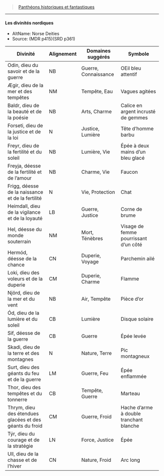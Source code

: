 ﻿---
!GenericItem
Id: pantheons_hd.md#les-divinités-nordiques
ParentLink: pantheons_hd.md#panthéons-historiques-et-fantastiques
Name: Les divinités nordiques
ParentName: Panthéons historiques et fantastiques
NameLevel: 4
AltName: Norse Deities
Source: (MDR p415)(SRD p361)
Attributes:
  Name: Les divinités nordiques
  Markdown: >+
    #### <!--Name-->Les divinités nordiques<!--/Name-->


    - AltName: <!--AltName-->Norse Deities<!--/AltName-->

    - Source: <!--Source-->(MDR p415)(SRD p361)<!--/Source-->


    |Divinité|Alignement|Domaines suggérés|Symbole|

    |---|---|---|---|

    |Odin, dieu du savoir et de la guerre|NB|Guerre, Connaissance|OEil bleu attentif|

    |Ægir, dieu de la mer et des tempêtes|NM|Tempête, Eau|Vagues agitées|

    |Baldr, dieu de la beauté et de la poésie|NB|Arts, Charme|Calice en argent incrusté de gemmes|

    |Forseti, dieu de la justice et de la loi|N|Justice, Lumière|Tête d’homme barbu|

    |Freyr, dieu de la fertilité et du soleil|NB|Lumière, Vie|Épée à deux mains d’un bleu glacé|

    |Freyja, déesse de la fertilité et de l’amour|NB|Charme, Vie|Faucon|

    |Frigg, déesse de la naissance et de la fertilité|N|Vie, Protection|Chat|

    |Heimdall, dieu de la vigilance et de la loyauté|LB|Guerre, Justice|Corne de brume|

    |Hel, déesse du monde souterrain|NM|Mort, Ténèbres|Visage de femme pourrissant d’un côté|

    |Hermód, déesse de la chance|CN|Duperie, Voyage|Parchemin ailé|

    |Loki, dieu des voleurs et de la duperie|CM|Duperie, Charme|Flamme|

    |Njörd, dieu de la mer et du vent|NB|Air, Tempête|Pièce d’or|

    |Ód, dieu de la lumière et du soleil|CB|Lumière|Disque solaire|

    |Sif, déesse de la guerre|CB|Guerre|Épée levée|

    |Skadi, dieu de la terre et des montagnes|N|Nature, Terre|Pic montagneux|

    |Surt, dieu des géants du feu et de la guerre|LM|Guerre, Feu|Épée enflammée|

    |Thor, dieu des tempêtes et du tonnerre|CB|Tempête, Guerre|Marteau|

    |Thrym, dieu des étendues glacées et des géants du froid|CM|Guerre, Froid|Hache d’arme à double tranchant blanche|

    |Týr, dieu du courage et de la stratégie|LN|Force, Justice|Épée|

    |Ull, dieu de la chasse et de l’hiver|CN|Nature, Froid|Arc long|

  AltName: Norse Deities
  Source: (MDR p415)(SRD p361)
AttributesDictionary: >+
  Name: Les divinités nordiques

  Markdown: >+

    #### <!--Name-->Les divinités nordiques<!--/Name-->





    - AltName: <!--AltName-->Norse Deities<!--/AltName-->



    - Source: <!--Source-->(MDR p415)(SRD p361)<!--/Source-->





    |Divinité|Alignement|Domaines suggérés|Symbole|



    |---|---|---|---|



    |Odin, dieu du savoir et de la guerre|NB|Guerre, Connaissance|OEil bleu attentif|



    |Ægir, dieu de la mer et des tempêtes|NM|Tempête, Eau|Vagues agitées|



    |Baldr, dieu de la beauté et de la poésie|NB|Arts, Charme|Calice en argent incrusté de gemmes|



    |Forseti, dieu de la justice et de la loi|N|Justice, Lumière|Tête d’homme barbu|



    |Freyr, dieu de la fertilité et du soleil|NB|Lumière, Vie|Épée à deux mains d’un bleu glacé|



    |Freyja, déesse de la fertilité et de l’amour|NB|Charme, Vie|Faucon|



    |Frigg, déesse de la naissance et de la fertilité|N|Vie, Protection|Chat|



    |Heimdall, dieu de la vigilance et de la loyauté|LB|Guerre, Justice|Corne de brume|



    |Hel, déesse du monde souterrain|NM|Mort, Ténèbres|Visage de femme pourrissant d’un côté|



    |Hermód, déesse de la chance|CN|Duperie, Voyage|Parchemin ailé|



    |Loki, dieu des voleurs et de la duperie|CM|Duperie, Charme|Flamme|



    |Njörd, dieu de la mer et du vent|NB|Air, Tempête|Pièce d’or|



    |Ód, dieu de la lumière et du soleil|CB|Lumière|Disque solaire|



    |Sif, déesse de la guerre|CB|Guerre|Épée levée|



    |Skadi, dieu de la terre et des montagnes|N|Nature, Terre|Pic montagneux|



    |Surt, dieu des géants du feu et de la guerre|LM|Guerre, Feu|Épée enflammée|



    |Thor, dieu des tempêtes et du tonnerre|CB|Tempête, Guerre|Marteau|



    |Thrym, dieu des étendues glacées et des géants du froid|CM|Guerre, Froid|Hache d’arme à double tranchant blanche|



    |Týr, dieu du courage et de la stratégie|LN|Force, Justice|Épée|



    |Ull, dieu de la chasse et de l’hiver|CN|Nature, Froid|Arc long|



  AltName: Norse Deities

  Source: (MDR p415)(SRD p361)

---
> [Panthéons historiques et fantastiques](hd_pantheons.md)

---

#### Les divinités nordiques

- AltName: Norse Deities
- Source: (MDR p415)(SRD p361)

|Divinité|Alignement|Domaines suggérés|Symbole|
|---|---|---|---|
|Odin, dieu du savoir et de la guerre|NB|Guerre, Connaissance|OEil bleu attentif|
|Ægir, dieu de la mer et des tempêtes|NM|Tempête, Eau|Vagues agitées|
|Baldr, dieu de la beauté et de la poésie|NB|Arts, Charme|Calice en argent incrusté de gemmes|
|Forseti, dieu de la justice et de la loi|N|Justice, Lumière|Tête d’homme barbu|
|Freyr, dieu de la fertilité et du soleil|NB|Lumière, Vie|Épée à deux mains d’un bleu glacé|
|Freyja, déesse de la fertilité et de l’amour|NB|Charme, Vie|Faucon|
|Frigg, déesse de la naissance et de la fertilité|N|Vie, Protection|Chat|
|Heimdall, dieu de la vigilance et de la loyauté|LB|Guerre, Justice|Corne de brume|
|Hel, déesse du monde souterrain|NM|Mort, Ténèbres|Visage de femme pourrissant d’un côté|
|Hermód, déesse de la chance|CN|Duperie, Voyage|Parchemin ailé|
|Loki, dieu des voleurs et de la duperie|CM|Duperie, Charme|Flamme|
|Njörd, dieu de la mer et du vent|NB|Air, Tempête|Pièce d’or|
|Ód, dieu de la lumière et du soleil|CB|Lumière|Disque solaire|
|Sif, déesse de la guerre|CB|Guerre|Épée levée|
|Skadi, dieu de la terre et des montagnes|N|Nature, Terre|Pic montagneux|
|Surt, dieu des géants du feu et de la guerre|LM|Guerre, Feu|Épée enflammée|
|Thor, dieu des tempêtes et du tonnerre|CB|Tempête, Guerre|Marteau|
|Thrym, dieu des étendues glacées et des géants du froid|CM|Guerre, Froid|Hache d’arme à double tranchant blanche|
|Týr, dieu du courage et de la stratégie|LN|Force, Justice|Épée|
|Ull, dieu de la chasse et de l’hiver|CN|Nature, Froid|Arc long|

